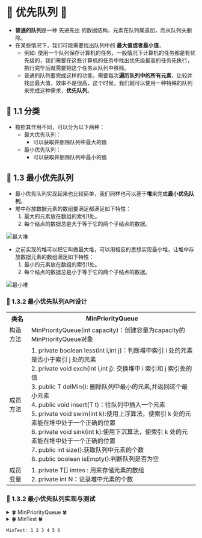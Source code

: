 # &#127800; 优先队列 &#127800;

- **普通的队列**是一种 先进先出 的数据结构，元素在队列尾追加，而从队列头删除。
- 在某些情况下，我们可能需要找出队列中的 **最大值或者最小值**，
  - 例如: 使用一个队列保存计算机的任务，一般情况下计算机的任务都是有优先级的，我们需要在这些计算机的任务中找出优先级最高的任务先执行，执行完毕后就需要把这个任务从队列中移除。
  - 普通的队列要完成这样的功能，需要每次**遍历队列中的所有元素**，比较并找出最大值，效率不是很高，这个时候，我们就可以使用一种特殊的队列来完成这种需求，**优先队列**。
## &#127800; 1.1 分类
- 按照其作用不同，可以分为以下两种：
  - 最大优先队列：
    - 可以获取并删除队列中最大的值
  - 最小优先队列：
    - 可以获取并删除队列中最小的值
    
## &#127800; 1.3 最小优先队列
- 最小优先队列实现起来也比较简单，我们同样也可以基于**堆**来完成**最小优先队列**。
- 堆中存放数据元素的数组要满足都满足如下特性：
  1. 最大的元素放在数组的索引1处。
  2. 每个结点的数据总是大于等于它的两个子结点的数据。
  
![最大堆](http://lc-dDwI9S44.cn-n1.lcfile.com/531ff5395ed973061049.png/%E6%9C%80%E5%A4%A7%E5%A0%86.png)

- 之前实现的堆可以把它叫做最大堆，可以用相反的思想实现最小堆，让堆中存放数据元素的数组满足如下特性：
  1. 最小的元素放在数组的索引1处。
  2. 每个结点的数据总是小于等于它的两个子结点的数据。

![最小堆](http://lc-dDwI9S44.cn-n1.lcfile.com/4fe126050f1e098ae301.png/%E6%9C%80%E5%B0%8F%E5%A0%86.png)
  
### &#127800; 1.3.2 最小优先队列API设计

<table>
	<tr>
		<th>类名</th>
		<th>MinPriorityQueue</th>
	</tr>
  	<tr>
		<td>构造方法</td>
		<td>
      MinPriorityQueue(int capacity)：创建容量为capacity的MinPriorityQueue对象
    </td>
	</tr>
  	<tr>
		<td>成员方法</td>
		<td>
      1. private boolean less(int i,int j)：判断堆中索引 i 处的元素是否小于索引 j 处的元素<br>
      2. private void exch(int i,int j): 交换堆中 i 索引和 j 索引处的值<br>
      3. public T delMin(): 删除队列中最小的元素,并返回这个最小元素<br>
      4. public void insert(T t)：往队列中插入一个元素<br>
      5. private void swim(int k):使用上浮算法，使索引 k 处的元素能在堆中处于一个正确的位置<br>
      6. private void sink(int k):使用下沉算法，使索引 k 处的元素能在堆中处于一个正确的位置<br>
      7. public int size():获取队列中元素的个数<br>
      8. public boolean isEmpty():判断队列是否为空<br>
    </td>
	</tr>
	<tr>
		<td>成员变量</td>
		<td>
      1. private T[] imtes : 用来存储元素的数组<br>
      2. private int N：记录堆中元素的个数<br>
    </td>
	</tr>
</table>

### &#127800; 1.3.2 最小优先队列实现与测试
  
<details>
<summary>&#127808; MinPriorityQueue &#127808;</summary>
  
```java
package DS.priority;

public class MinPriorityQueue<T extends Comparable<T>> {
    //存储堆中的元素
    private T[] items;
    //记录堆中元素的个数
    private int N;

    public MinPriorityQueue(int capacity) {
        this.items = (T[]) new Comparable[capacity + 1];
        this.N = 0;
    }

    //获取队列中元素的个数
    public int size() {
        return N;
    }

    //判断队列是否为空
    public boolean isEmpty() {
        return N == 0;
    }

    //判断堆中索引i处的元素是否小于索引j处的元素
    private boolean less(int i, int j) {
        return items[i].compareTo(items[j]) < 0;
    }

    //交换堆中i索引和j索引处的值
    private void exch(int i, int j) {
        T tmp = items[i];
        items[i] = items[j];
        items[j] = tmp;
    }

    //往堆中插入一个元素
    public void insert(T t) {
        items[++N] = t;
        swim(N);
    }

    //删除堆中最小的元素,并返回这个最小元素
    public T delMin() {
        T min = items[1];
        exch(1, N);
        N--;
        sink(1);
        return min;
    }

    //使用上浮算法，使索引k处的元素能在堆中处于一个正确的位置
    private void swim(int k) {
        //通过循环比较当前结点和其父结点的大小

        while (k > 1) {

            if (less(k, k / 2)) {
                exch(k, k / 2);
            }

            k = k / 2;
        }
    }

    //使用下沉算法，使索引k处的元素能在堆中处于一个正确的位置
    private void sink(int k) {
        //通过循环比较当前结点和其子结点中的较小值

        while (2 * k <= N) {
            //1.找到子结点中的较小值
            int min;
            if (2 * k + 1 <= N) {
                if (less(2 * k, 2 * k + 1)) {
                    min = 2 * k;
                } else {
                    min = 2 * k + 1;
                }
            } else {
                min = 2 * k;
            }

            //2.判断当前结点和较小值的大小

            if (less(k, min)) {
                break;
            }
            
            exch(k, min);
            k = min;
        }
    }

}

```
</details>
  
<details>
<summary>&#127808; MinTest &#127808;</summary>
  
```java
package DS.priority;

public class MinTest {
    public static void main(String[] args) {

        MinPriorityQueue<Integer> queue = new MinPriorityQueue<>(10);

        queue.insert(1);
        queue.insert(2);
        queue.insert(3);
        queue.insert(4);
        queue.insert(5);
        queue.insert(6);

        System.out.print("MinTest: ");
        while (!queue.isEmpty()) {
            System.out.print(queue.delMin() + " ");
        }
    }
}
```
</details>

```
MinTest: 1 2 3 4 5 6 
```
  